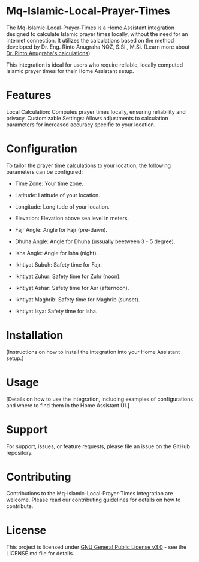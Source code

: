 # Mq-Islamic-Local-Prayer-Times

The Mq-Islamic-Local-Prayer-Times is a Home Assistant integration designed to calculate Islamic prayer times locally, without the need for an internet connection. It utilizes the calculations based on the method developed by Dr. Eng. Rinto Anugraha NQZ, S.Si., M.Si. (Learn more about [Dr. Rinto Anugraha's calculations](https://rintoanugraha.staff.ugm.ac.id/)).

This integration is ideal for users who require reliable, locally computed Islamic prayer times for their Home Assistant setup.

# Features
Local Calculation: Computes prayer times locally, ensuring reliability and privacy.
Customizable Settings: Allows adjustments to calculation parameters for increased accuracy specific to your location.

# Configuration
To tailor the prayer time calculations to your location, the following parameters can be configured:

- Time Zone: Your time zone.

- Latitude: Latitude of your location.

- Longitude: Longitude of your location.

- Elevation: Elevation above sea level in meters.

- Fajr Angle: Angle for Fajr (pre-dawn).

- Dhuha Angle: Angle for Dhuha (ussually beetween 3 - 5 degree).

- Isha Angle: Angle for Isha (night).

- Ikhtiyat Subuh: Safety time for Fajr.

- Ikhtiyat Zuhur: Safety time for Zuhr (noon).

- Ikhtiyat Ashar: Safety time for Asr (afternoon).

- Ikhtiyat Maghrib: Safety time for Maghrib (sunset).

- Ikhtiyat Isya: Safety time for Isha.

# Installation
[Instructions on how to install the integration into your Home Assistant setup.]

# Usage
[Details on how to use the integration, including examples of configurations and where to find them in the Home Assistant UI.]

# Support
For support, issues, or feature requests, please file an issue on the GitHub repository.

# Contributing
Contributions to the Mq-Islamic-Local-Prayer-Times integration are welcome. Please read our contributing guidelines for details on how to contribute.

# License
This project is licensed under [GNU General Public License v3.0](https://github.com/AndroX55/Mq-Islamic-Local-Prayer-Times/blob/main/LICENSE) - see the LICENSE.md file for details.
